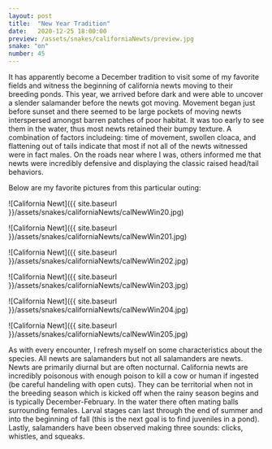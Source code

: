 ```yaml
---
layout: post
title:  "New Year Tradition"
date:   2020-12-25 18:00:00
preview: /assets/snakes/californiaNewts/preview.jpg
snake: "on"
number: 45
---
```


It has apparently become a December tradition to visit some of my favorite fields and witness the beginning of california newts moving to their breeding ponds. This year, we arrived before dark and were able to uncover a slender salamander before the newts got moving. Movement began just before sunset and there seemed to be large pockets of moving newts interspersed amongst barren patches of poor habitat. It was too early to see them in the water, thus most newts retained their bumpy texture. A combination of factors includeing: time of movement, swollen cloaca, and flattening out of tails indicate that most if not all of the newts witnessed were in fact males. On the roads near where I was, others informed me that newts were incredibly defensive and displaying the classic raised head/tail behaviors.

Below are my favorite pictures from this particular outing:

![California Newt]({{ site.baseurl }}/assets/snakes/californiaNewts/calNewWin20.jpg)

![California Newt]({{ site.baseurl }}/assets/snakes/californiaNewts/calNewWin201.jpg)

![California Newt]({{ site.baseurl }}/assets/snakes/californiaNewts/calNewWin202.jpg)

![California Newt]({{ site.baseurl }}/assets/snakes/californiaNewts/calNewWin203.jpg)

![California Newt]({{ site.baseurl }}/assets/snakes/californiaNewts/calNewWin204.jpg)

![California Newt]({{ site.baseurl }}/assets/snakes/californiaNewts/calNewWin205.jpg)

As with every encounter, I refresh myself on some characteristics about the species. All newts are salamanders but not all salamanders are newts. Newts are primarily diurnal but are often nocturnal. California newts are incredibly poisonous with enough poison to kill a cow or human if ingested (be careful handeling with open cuts). They can be territorial when not in the breeding season which is kicked off when the rainy season begins and is typically December-February. In the water there often mating balls surrounding females. Larval stages can last through the end of summer and into the beginning of fall (this is the next goal is to find juveniles in a pond). Lastly, salamanders have been observed making three sounds: clicks, whistles, and squeaks.